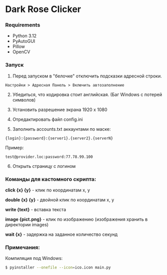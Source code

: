 # Dark Rose Clicker

### Requirements

- Python 3.12
- PyAutoGUI
- Pillow
- OpenCV 

### Запуск

1. Перед запуском в "белочке" отключить подсказки адресной строки.

```
Настройки > Адресная Панель > Включить автозаполнение
```
2. Убедиться, что кодировка стоит английская. (Баг Windows с потерей символов)

3. Установить разрешение экрана 1920 x 1080

4. Отредактировать файл config.ini

5. Заполнить accounts.txt аккаунтами по маске:

```
{login}:{password}:{server1}.{server2}.{serverN}
```
Пример:

```
test@provider.loc:password:77.78.99.100
```

6. Открыть страницу с логином

### Команды для кастомного скрипта:

<b>click {x} {y}</b> - клик по координатам x, y

<b>double {x} {y}</b> - двойной клик по координатам x, y

<b>write {text}</b> - вставка текста

<b>image {pict.png}</b> - клик по изображению (изображения хранить в директории images)

<b>wait {x}</b> - задержка на заданное количество секунд

### Примечания:

Компиляция под Windows:
```sh
$ pyinstaller --onefile --icon=ico.icon main.py
```